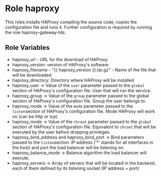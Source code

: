 Role haproxy
=========
 
This roles installs HAProxy compiling the source code, copies the configuration file and runs it. Further configuration is required by running the role haproxy-gateway-tds.

Role Variables
--------------
* haproxy_url - URL for the download of HAProxy
* haproxy_version: version of HAProxy's software
* haproxy_filename - "{{ haproxy_version }}.tar.gz" - Name of the file that will be downloaded
* haproxy_directory: Directory where HAProxy will be installed
* haproxy_user -> Value of the `user` parameter passed to the `global` section of HAProxy's configuration file. User that will run the service.
* haproxy_group -> Value of the `group` parameter passed to the global section of HAProxy's configuration file. Group the user belongs to.
* haproxy_mode -> Value of the `mode` parameter passed to the `listen`section of HAProxy's configuration file. Mode HAProxy will work on (can be *http* or *tcp*)
* haproxy_mode -> Value of the `chroot` parameter passed to the `global` section of HAProxy's configuration file. Equivalent to `chroot` that will be executed by the user before dropping privileges.
* haproxy\_bind\_address and haproxy\_bind\_port -> Bind parameters passed to the `listen`section. IP address ('\*' stands for all interfaces in the host) and port the load balancer will be listening on.
* haproxy\_balance\_mode -> Balance algorithm the load balancer will execute.
* haproxy_servers -> Array of servers that will be located in the backend, each of them defined by its listening socket (IP address + port)



